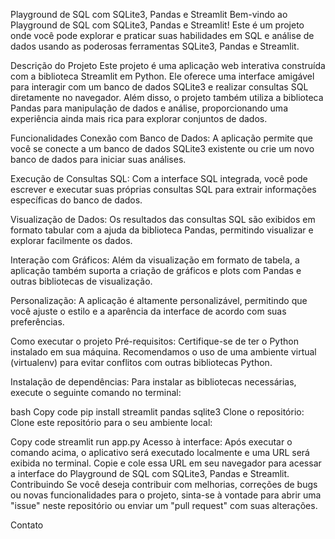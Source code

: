 Playground de SQL com SQLite3, Pandas e Streamlit
Bem-vindo ao Playground de SQL com SQLite3, Pandas e Streamlit! Este é um projeto onde você pode explorar e praticar suas habilidades em SQL e análise de dados usando as poderosas ferramentas SQLite3, Pandas e Streamlit.

Descrição do Projeto
Este projeto é uma aplicação web interativa construída com a biblioteca Streamlit em Python. Ele oferece uma interface amigável para interagir com um banco de dados SQLite3 e realizar consultas SQL diretamente no navegador. Além disso, o projeto também utiliza a biblioteca Pandas para manipulação de dados e análise, proporcionando uma experiência ainda mais rica para explorar conjuntos de dados.

Funcionalidades
Conexão com Banco de Dados: A aplicação permite que você se conecte a um banco de dados SQLite3 existente ou crie um novo banco de dados para iniciar suas análises.

Execução de Consultas SQL: Com a interface SQL integrada, você pode escrever e executar suas próprias consultas SQL para extrair informações específicas do banco de dados.

Visualização de Dados: Os resultados das consultas SQL são exibidos em formato tabular com a ajuda da biblioteca Pandas, permitindo visualizar e explorar facilmente os dados.

Interação com Gráficos: Além da visualização em formato de tabela, a aplicação também suporta a criação de gráficos e plots com Pandas e outras bibliotecas de visualização.

Personalização: A aplicação é altamente personalizável, permitindo que você ajuste o estilo e a aparência da interface de acordo com suas preferências.

Como executar o projeto
Pré-requisitos: Certifique-se de ter o Python instalado em sua máquina. Recomendamos o uso de uma ambiente virtual (virtualenv) para evitar conflitos com outras bibliotecas Python.

Instalação de dependências: Para instalar as bibliotecas necessárias, execute o seguinte comando no terminal:

bash
Copy code
pip install streamlit pandas sqlite3
Clone o repositório: Clone este repositório para o seu ambiente local:

Copy code
streamlit run app.py
Acesso à interface: Após executar o comando acima, o aplicativo será executado localmente e uma URL será exibida no terminal. Copie e cole essa URL em seu navegador para acessar a interface do Playground de SQL com SQLite3, Pandas e Streamlit.
Contribuindo
Se você deseja contribuir com melhorias, correções de bugs ou novas funcionalidades para o projeto, sinta-se à vontade para abrir uma "issue" neste repositório ou enviar um "pull request" com suas alterações.

Contato
